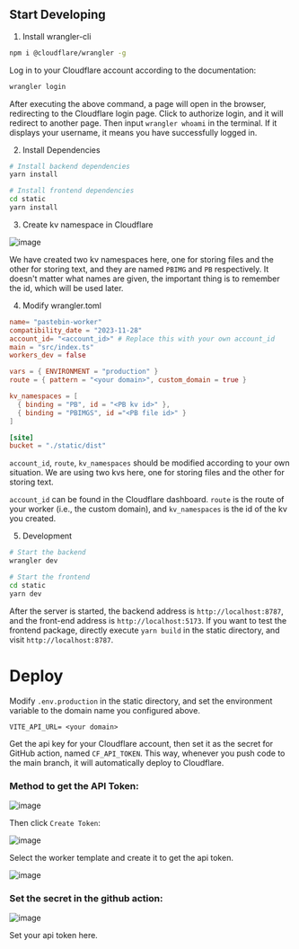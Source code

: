 ## Start Developing

1. Install wrangler-cli

```bash
npm i @cloudflare/wrangler -g
```

Log in to your Cloudflare account according to the documentation:

```bash
wrangler login
```

After executing the above command, a page will open in the browser, redirecting to the Cloudflare login page. Click to authorize login, and it will redirect to another page. Then input `wrangler whoami` in the terminal. If it displays your username, it means you have successfully logged in.

2. Install Dependencies

```bash
# Install backend dependencies
yarn install

# Install frontend dependencies
cd static
yarn install
```

3. Create kv namespace in Cloudflare

![image](https://as.al/file/zLTJTR)

We have created two kv namespaces here, one for storing files and the other for storing text, and they are named `PBIMG` and `PB` respectively. It doesn't matter what names are given, the important thing is to remember the id, which will be used later.

4. Modify wrangler.toml

```toml
name= "pastebin-worker"
compatibility_date = "2023-11-28"
account_id= "<account_id>" # Replace this with your own account_id
main = "src/index.ts"
workers_dev = false

vars = { ENVIRONMENT = "production" }
route = { pattern = "<your domain>", custom_domain = true }

kv_namespaces = [
  { binding = "PB", id = "<PB kv id>" },
  { binding = "PBIMGS", id ="<PB file id>" }
]

[site]
bucket = "./static/dist"
```

`account_id`, `route`, `kv_namespaces` should be modified according to your own situation. We are using two kvs here, one for storing files and the other for storing text.

`account_id` can be found in the Cloudflare dashboard. `route` is the route of your worker (i.e., the custom domain), and `kv_namespaces` is the id of the kv you created.

5. Development

```bash
# Start the backend
wrangler dev

# Start the frontend
cd static
yarn dev
```

After the server is started, the backend address is `http://localhost:8787`, and the front-end address is `http://localhost:5173`. If you want to test the frontend package, directly execute `yarn build` in the static directory, and visit `http://localhost:8787`.

# Deploy

Modify `.env.production` in the static directory, and set the environment variable to the domain name you configured above.

```env
VITE_API_URL= <your domain>
```

Get the api key for your Cloudflare account, then set it as the secret for GitHub action, named `CF_API_TOKEN`. This way, whenever you push code to the main branch, it will automatically deploy to Cloudflare.

### Method to get the API Token:

![image](https://as.al/file/wRVEmh)

Then click `Create Token`:

![image](https://as.al/file/5a927R)

Select the worker template and create it to get the api token.

![image](https://as.al/file/0PhErY)

### Set the secret in the github action:

![image](https://as.al/file/HY97Ka)

Set your api token here.
